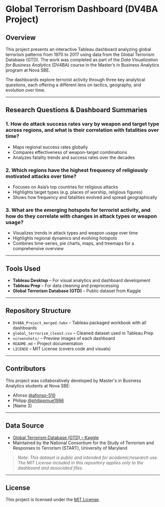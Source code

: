 # Global Terrorism Dashboard (DV4BA Project)

## Overview
This project presents an interactive Tableau dashboard analyzing global terrorism patterns from 1970 to 2017 using data from the Global Terrorism Database (GTD). The work was completed as part of the *Data Visualization for Business Analytics* (DV4BA) course in the Master’s in Business Analytics program at Nova SBE.

The dashboards explore terrorist activity through three key analytical questions, each offering a different lens on tactics, geography, and evolution over time.

---

## Research Questions & Dashboard Summaries

### **1. How do attack success rates vary by weapon and target type across regions, and what is their correlation with fatalities over time?**
- Maps regional success rates globally
- Compares effectiveness of weapon-target combinations
- Analyzes fatality trends and success rates over the decades

### **2. Which regions have the highest frequency of religiously motivated attacks over time?**
- Focuses on Asia’s top countries for religious attacks
- Highlights target types (e.g. places of worship, religious figures)
- Shows how frequency and fatalities evolved and spread geographically

### **3. What are the emerging hotspots for terrorist activity, and how do they correlate with changes in attack types or weapon usage?**
- Visualizes trends in attack types and weapon usage over time
- Highlights regional dynamics and evolving hotspots
- Combines time-series, pie charts, maps, and treemaps for a comprehensive overview

---

## Tools Used
- **Tableau Desktop** – For visual analytics and dashboard development  
- **Tableau Prep** – For data cleaning and preprocessing  
- **Global Terrorism Database (GTD)** – Public dataset from Kaggle

---

## Repository Structure
- `DV4BA_Project_merged.twbx` – Tableau packaged workbook with all dashboards
- `global_terrorism_clean3.csv` – Cleaned dataset used in Tableau Prep
- `screenshots/` – Preview images of each dashboard
- `README.md` – Project documentation
- `LICENSE` – MIT License (covers code and visuals)

---

## Contributors
This project was collaboratively developed by Master's in Business Analytics students at Nova SBE:
- Afonso [@afonso-510](https://github.com/afonso-510)  
- Philipp [@philippmue1996](https://github.com/philippmue1996)
- [Name 3]  

---

## Data Source
- [Global Terrorism Database (GTD) – Kaggle](https://www.kaggle.com/datasets/START-UMD/gtd)  
- Maintained by the National Consortium for the Study of Terrorism and Responses to Terrorism (START), University of Maryland

> *Note: This dataset is public and intended for academic/research use. The MIT License included in this repository applies only to the dashboard and associated files.*

---

## License
This project is licensed under the [MIT License](LICENSE).

